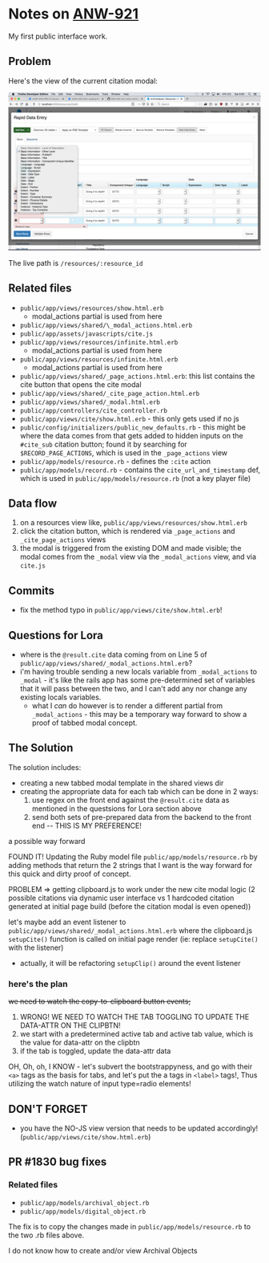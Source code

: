# Notes on [ANW-921](https://archivesspace.atlassian.net/browse/ANW-921)

My first public interface work.

## Problem

Here's the view of the current citation modal:

![PUI citation modal](./problem.png)

The live path is `/resources/:resource_id`

## Related files

- `public/app/views/resources/show.html.erb`
  - modal_actions partial is used from here
- `public/app/views/shared/\_modal_actions.html.erb`
- `public/app/assets/javascripts/cite.js`
- `public/app/views/resources/infinite.html.erb`
  - modal_actions partial is used from here
- `public/app/views/resources/infinite.html.erb`
  - modal_actions partial is used from here
- `public/app/views/shared/_page_actions.html.erb`: this list contains the cite button that opens the cite modal
- `public/app/views/shared/_cite_page_action.html.erb`
- `public/app/views/shared/_modal.html.erb`
- `public/app/controllers/cite_controller.rb`
- `public/app/views/cite/show.html.erb` - this only gets used if no js
- `public/config/initializers/public_new_defaults.rb` - this might be where the data comes from that gets added to hidden inputs on the `#cite_sub` citation button; found it by searching for `$RECORD_PAGE_ACTIONS`, which is used in the `_page_actions` view
- `public/app/models/resource.rb` - defines the `:cite` action
- `public/app/models/record.rb` - contains the `cite_url_and_timestamp` def, which is used in `public/app/models/resource.rb` (not a key player file)

## Data flow

1. on a resources view like, `public/app/views/resources/show.html.erb`
2. click the citation button, which is rendered via `_page_actions` and `_cite_page_actions` views
3. the modal is triggered from the existing DOM and made visible; the modal comes from the `_modal` view via the `_modal_actions` view, and via `cite.js`

## Commits

- fix the method typo in `public/app/views/cite/show.html.erb`!

## Questions for Lora

- where is the `@result.cite` data coming from on Line 5 of `public/app/views/shared/_modal_actions.html.erb`?
- i'm having trouble sending a new locals variable from `_modal_actions` to `_modal` - it's like the rails app has some pre-determined set of variables that it will pass between the two, and I can't add any nor change any existing locals variables.
  - what I _can_ do however is to render a different partial from `_modal_actions` - this may be a temporary way forward to show a proof of tabbed modal concept.

## The Solution

The solution includes:

- creating a new tabbed modal template in the shared views dir
- creating the appropriate data for each tab which can be done in 2 ways:
  1. use regex on the front end against the `@result.cite` data as mentioned in the questsions for Lora section above
  2. send both sets of pre-prepared data from the backend to the front end -- THIS IS MY PREFERENCE!

a possible way forward

FOUND IT! Updating the Ruby model file `public/app/models/resource.rb` by adding methods that return the 2 strings that I want is the way forward for this quick and dirty proof of concept.

PROBLEM => getting clipboard.js to work under the new cite modal logic (2 possible citations via dynamic user interface vs 1 hardcoded citation generated at initial page build (before the citation modal is even opened))

let's maybe add an event listener to `public/app/views/shared/_modal_actions.html.erb` where the clipboard.js `setupCite()` function is called on initial page render (ie: replace `setupCite()` with the listener)

- actually, it will be refactoring `setupClip()` around the event listener

### here's the plan

~~we need to watch the copy-to-clipboard button events;~~

1. WRONG! WE NEED TO WATCH THE TAB TOGGLING TO UPDATE THE DATA-ATTR ON THE CLIPBTN!
2. we start with a predetermined active tab and active tab value, which is the value for data-attr on the clipbtn
3. if the tab is toggled, update the data-attr data

OH, Oh, oh, I KNOW - let's subvert the bootstrappyness, and go with their `<a>` tags as the basis for tabs, and let's put the a tags in `<label>` tags!, Thus utilizing the watch nature of input type=radio elements!

## DON'T FORGET

- you have the NO-JS view version that needs to be updated accordingly! (`public/app/views/cite/show.html.erb`)

## PR #1830 bug fixes

### Related files

- `public/app/models/archival_object.rb`
- `public/app/models/digital_object.rb`

The fix is to copy the changes made in `public/app/models/resource.rb` to the two .rb files above.

I do not know how to create and/or view Archival Objects
